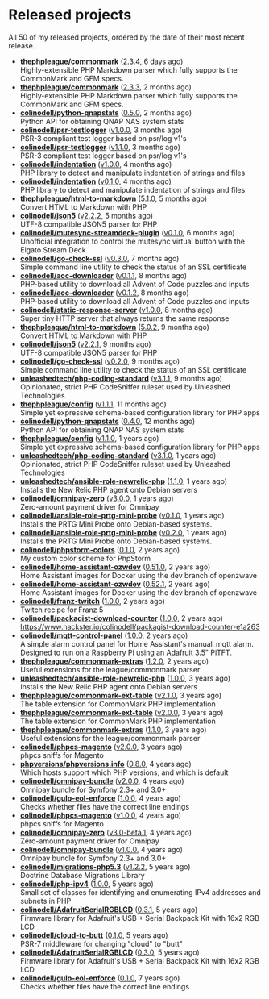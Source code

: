 # Released projects

All <!-- release_count starts -->50<!-- release_count ends --> of my released projects, ordered by the date of their most recent release.

<!-- recent_releases starts -->
* **[thephpleague/commonmark](https://github.com/thephpleague/commonmark)** ([2.3.4](https://github.com/thephpleague/commonmark/releases/tag/2.3.4), 6 days ago)<br>Highly-extensible PHP Markdown parser which fully supports the CommonMark and GFM specs.
* **[thephpleague/commonmark](https://github.com/thephpleague/commonmark)** ([2.3.3](https://github.com/thephpleague/commonmark/releases/tag/2.3.3), 2 months ago)<br>Highly-extensible PHP Markdown parser which fully supports the CommonMark and GFM specs.
* **[colinodell/python-qnapstats](https://github.com/colinodell/python-qnapstats)** ([0.5.0](https://github.com/colinodell/python-qnapstats/releases/tag/0.5.0), 2 months ago)<br>Python API for obtaining QNAP NAS system stats
* **[colinodell/psr-testlogger](https://github.com/colinodell/psr-testlogger)** ([v1.0.0](https://github.com/colinodell/psr-testlogger/releases/tag/v1.0.0), 3 months ago)<br>PSR-3 compliant test logger based on psr/log v1's
* **[colinodell/psr-testlogger](https://github.com/colinodell/psr-testlogger)** ([v1.1.0](https://github.com/colinodell/psr-testlogger/releases/tag/v1.1.0), 3 months ago)<br>PSR-3 compliant test logger based on psr/log v1's
* **[colinodell/indentation](https://github.com/colinodell/indentation)** ([v1.0.0](https://github.com/colinodell/indentation/releases/tag/v1.0.0), 4 months ago)<br>PHP library to detect and manipulate indentation of strings and files
* **[colinodell/indentation](https://github.com/colinodell/indentation)** ([v0.1.0](https://github.com/colinodell/indentation/releases/tag/v0.1.0), 4 months ago)<br>PHP library to detect and manipulate indentation of strings and files
* **[thephpleague/html-to-markdown](https://github.com/thephpleague/html-to-markdown)** ([5.1.0](https://github.com/thephpleague/html-to-markdown/releases/tag/5.1.0), 5 months ago)<br>Convert HTML to Markdown with PHP
* **[colinodell/json5](https://github.com/colinodell/json5)** ([v2.2.2](https://github.com/colinodell/json5/releases/tag/v2.2.2), 5 months ago)<br>UTF-8 compatible JSON5 parser for PHP
* **[colinodell/mutesync-streamdeck-plugin](https://github.com/colinodell/mutesync-streamdeck-plugin)** ([v0.1.0](https://github.com/colinodell/mutesync-streamdeck-plugin/releases/tag/v0.1.0), 6 months ago)<br>Unofficial integration to control the mutesync virtual button with the Elgato Stream Deck
* **[colinodell/go-check-ssl](https://github.com/colinodell/go-check-ssl)** ([v0.3.0](https://github.com/colinodell/go-check-ssl/releases/tag/v0.3.0), 7 months ago)<br>Simple command line utility to check the status of an SSL certificate
* **[colinodell/aoc-downloader](https://github.com/colinodell/aoc-downloader)** ([v0.1.1](https://github.com/colinodell/aoc-downloader/releases/tag/v0.1.1), 8 months ago)<br>PHP-based utility to download all Advent of Code puzzles and inputs
* **[colinodell/aoc-downloader](https://github.com/colinodell/aoc-downloader)** ([v0.1.2](https://github.com/colinodell/aoc-downloader/releases/tag/v0.1.2), 8 months ago)<br>PHP-based utility to download all Advent of Code puzzles and inputs
* **[colinodell/static-response-server](https://github.com/colinodell/static-response-server)** ([v1.0.0](https://github.com/colinodell/static-response-server/releases/tag/v1.0.0), 8 months ago)<br>Super tiny HTTP server that always returns the same response
* **[thephpleague/html-to-markdown](https://github.com/thephpleague/html-to-markdown)** ([5.0.2](https://github.com/thephpleague/html-to-markdown/releases/tag/5.0.2), 9 months ago)<br>Convert HTML to Markdown with PHP
* **[colinodell/json5](https://github.com/colinodell/json5)** ([v2.2.1](https://github.com/colinodell/json5/releases/tag/v2.2.1), 9 months ago)<br>UTF-8 compatible JSON5 parser for PHP
* **[colinodell/go-check-ssl](https://github.com/colinodell/go-check-ssl)** ([v0.2.0](https://github.com/colinodell/go-check-ssl/releases/tag/v0.2.0), 9 months ago)<br>Simple command line utility to check the status of an SSL certificate
* **[unleashedtech/php-coding-standard](https://github.com/unleashedtech/php-coding-standard)** ([v3.1.1](https://github.com/unleashedtech/php-coding-standard/releases/tag/v3.1.1), 9 months ago)<br>Opinionated, strict PHP CodeSniffer ruleset used by Unleashed Technologies
* **[thephpleague/config](https://github.com/thephpleague/config)** ([v1.1.1](https://github.com/thephpleague/config/releases/tag/v1.1.1), 11 months ago)<br>Simple yet expressive schema-based configuration library for PHP apps
* **[colinodell/python-qnapstats](https://github.com/colinodell/python-qnapstats)** ([0.4.0](https://github.com/colinodell/python-qnapstats/releases/tag/0.4.0), 12 months ago)<br>Python API for obtaining QNAP NAS system stats
* **[thephpleague/config](https://github.com/thephpleague/config)** ([v1.1.0](https://github.com/thephpleague/config/releases/tag/v1.1.0), 1 years ago)<br>Simple yet expressive schema-based configuration library for PHP apps
* **[unleashedtech/php-coding-standard](https://github.com/unleashedtech/php-coding-standard)** ([v3.1.0](https://github.com/unleashedtech/php-coding-standard/releases/tag/v3.1.0), 1 years ago)<br>Opinionated, strict PHP CodeSniffer ruleset used by Unleashed Technologies
* **[unleashedtech/ansible-role-newrelic-php](https://github.com/unleashedtech/ansible-role-newrelic-php)** ([1.1.0](https://github.com/unleashedtech/ansible-role-newrelic-php/releases/tag/1.1.0), 1 years ago)<br>Installs the New Relic PHP agent onto Debian servers
* **[colinodell/omnipay-zero](https://github.com/colinodell/omnipay-zero)** ([v3.0.0](https://github.com/colinodell/omnipay-zero/releases/tag/v3.0.0), 1 years ago)<br>Zero-amount payment driver for Omnipay
* **[colinodell/ansible-role-prtg-mini-probe](https://github.com/colinodell/ansible-role-prtg-mini-probe)** ([v0.1.0](https://github.com/colinodell/ansible-role-prtg-mini-probe/releases/tag/v0.1.0), 1 years ago)<br>Installs the PRTG Mini Probe onto Debian-based systems.
* **[colinodell/ansible-role-prtg-mini-probe](https://github.com/colinodell/ansible-role-prtg-mini-probe)** ([v0.2.0](https://github.com/colinodell/ansible-role-prtg-mini-probe/releases/tag/v0.2.0), 1 years ago)<br>Installs the PRTG Mini Probe onto Debian-based systems.
* **[colinodell/phpstorm-colors](https://github.com/colinodell/phpstorm-colors)** ([0.1.0](https://github.com/colinodell/phpstorm-colors/releases/tag/0.1.0), 2 years ago)<br>My custom color scheme for PhpStorm
* **[colinodell/home-assistant-ozwdev](https://github.com/colinodell/home-assistant-ozwdev)** ([0.51.0](https://github.com/colinodell/home-assistant-ozwdev/releases/tag/0.51.0), 2 years ago)<br>Home Assistant images for Docker using the dev branch of openzwave
* **[colinodell/home-assistant-ozwdev](https://github.com/colinodell/home-assistant-ozwdev)** ([0.52.1](https://github.com/colinodell/home-assistant-ozwdev/releases/tag/0.52.1), 2 years ago)<br>Home Assistant images for Docker using the dev branch of openzwave
* **[colinodell/franz-twitch](https://github.com/colinodell/franz-twitch)** ([1.0.0](https://github.com/colinodell/franz-twitch/releases/tag/1.0.0), 2 years ago)<br>Twitch recipe for Franz 5
* **[colinodell/packagist-download-counter](https://github.com/colinodell/packagist-download-counter)** ([1.0.0](https://github.com/colinodell/packagist-download-counter/releases/tag/1.0.0), 2 years ago)<br>https://www.hackster.io/colinodell/packagist-download-counter-e1a263
* **[colinodell/mqtt-control-panel](https://github.com/colinodell/mqtt-control-panel)** ([1.0.0](https://github.com/colinodell/mqtt-control-panel/releases/tag/1.0.0), 2 years ago)<br>A simple alarm control panel for Home Assistant's manual_mqtt alarm. Designed to run on a Raspberry Pi using an Adafruit 3.5" PiTFT.
* **[thephpleague/commonmark-extras](https://github.com/thephpleague/commonmark-extras)** ([1.2.0](https://github.com/thephpleague/commonmark-extras/releases/tag/1.2.0), 2 years ago)<br>Useful extensions for the league/commonmark parser
* **[unleashedtech/ansible-role-newrelic-php](https://github.com/unleashedtech/ansible-role-newrelic-php)** ([1.0.0](https://github.com/unleashedtech/ansible-role-newrelic-php/releases/tag/1.0.0), 3 years ago)<br>Installs the New Relic PHP agent onto Debian servers
* **[thephpleague/commonmark-ext-table](https://github.com/thephpleague/commonmark-ext-table)** ([v2.1.0](https://github.com/thephpleague/commonmark-ext-table/releases/tag/v2.1.0), 3 years ago)<br>The table extension for CommonMark PHP implementation
* **[thephpleague/commonmark-ext-table](https://github.com/thephpleague/commonmark-ext-table)** ([v2.0.0](https://github.com/thephpleague/commonmark-ext-table/releases/tag/v2.0.0), 3 years ago)<br>The table extension for CommonMark PHP implementation
* **[thephpleague/commonmark-extras](https://github.com/thephpleague/commonmark-extras)** ([1.1.0](https://github.com/thephpleague/commonmark-extras/releases/tag/1.1.0), 3 years ago)<br>Useful extensions for the league/commonmark parser
* **[colinodell/phpcs-magento](https://github.com/colinodell/phpcs-magento)** ([v2.0.0](https://github.com/colinodell/phpcs-magento/releases/tag/v2.0.0), 3 years ago)<br>phpcs sniffs for Magento
* **[phpversions/phpversions.info](https://github.com/phpversions/phpversions.info)** ([0.8.0](https://github.com/phpversions/phpversions.info/releases/tag/0.8.1), 4 years ago)<br>Which hosts support which PHP versions, and which is default
* **[colinodell/omnipay-bundle](https://github.com/colinodell/omnipay-bundle)** ([v2.0.0](https://github.com/colinodell/omnipay-bundle/releases/tag/v2.0.0), 4 years ago)<br>Omnipay bundle for Symfony 2.3+ and 3.0+
* **[colinodell/gulp-eol-enforce](https://github.com/colinodell/gulp-eol-enforce)** ([1.0.0](https://github.com/colinodell/gulp-eol-enforce/releases/tag/1.0.0), 4 years ago)<br>Checks whether files have the correct line endings
* **[colinodell/phpcs-magento](https://github.com/colinodell/phpcs-magento)** ([v1.0.0](https://github.com/colinodell/phpcs-magento/releases/tag/v1.0.0), 4 years ago)<br>phpcs sniffs for Magento
* **[colinodell/omnipay-zero](https://github.com/colinodell/omnipay-zero)** ([v3.0-beta.1](https://github.com/colinodell/omnipay-zero/releases/tag/v3.0-beta.1), 4 years ago)<br>Zero-amount payment driver for Omnipay
* **[colinodell/omnipay-bundle](https://github.com/colinodell/omnipay-bundle)** ([v1.0.0](https://github.com/colinodell/omnipay-bundle/releases/tag/v1.0.0), 4 years ago)<br>Omnipay bundle for Symfony 2.3+ and 3.0+
* **[colinodell/migrations-php5.3](https://github.com/colinodell/migrations-php5.3)** ([v1.2.2](https://github.com/colinodell/migrations-php5.3/releases/tag/v1.2.2), 5 years ago)<br>Doctrine Database Migrations Library
* **[colinodell/php-ipv4](https://github.com/colinodell/php-ipv4)** ([1.0.0](https://github.com/colinodell/php-ipv4/releases/tag/1.0.0), 5 years ago)<br>Small set of classes for identifying and enumerating IPv4 addresses and subnets in PHP
* **[colinodell/AdafruitSerialRGBLCD](https://github.com/colinodell/AdafruitSerialRGBLCD)** ([0.3.1](https://github.com/colinodell/AdafruitSerialRGBLCD/releases/tag/0.3.1), 5 years ago)<br>Firmware library for Adafruit's USB + Serial Backpack Kit with 16x2 RGB LCD
* **[colinodell/cloud-to-butt](https://github.com/colinodell/cloud-to-butt)** ([0.1.0](https://github.com/colinodell/cloud-to-butt/releases/tag/0.1.0), 5 years ago)<br>PSR-7 middleware for changing "cloud" to "butt"
* **[colinodell/AdafruitSerialRGBLCD](https://github.com/colinodell/AdafruitSerialRGBLCD)** ([0.3.0](https://github.com/colinodell/AdafruitSerialRGBLCD/releases/tag/0.3.0), 5 years ago)<br>Firmware library for Adafruit's USB + Serial Backpack Kit with 16x2 RGB LCD
* **[colinodell/gulp-eol-enforce](https://github.com/colinodell/gulp-eol-enforce)** ([0.1.0](https://github.com/colinodell/gulp-eol-enforce/releases/tag/0.1.0), 7 years ago)<br>Checks whether files have the correct line endings
<!-- recent_releases ends -->
